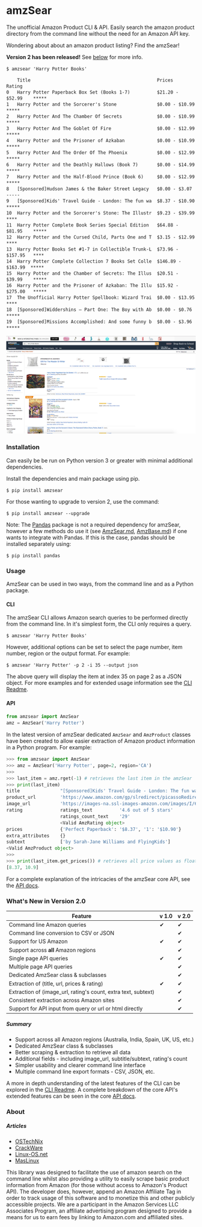 # amzSear

The unofficial Amazon Product CLI & API. Easily search the amazon product directory from the command line without the need for an Amazon API key.

Wondering about about an amazon product listing? Find the amzSear!

__Version 2 has been released!__ See [below](#whats-new) for more info.


```
$ amzsear 'Harry Potter Books'
```


```
    Title                                               Prices             Rating
0   Harry Potter Paperback Box Set (Books 1-7)          $21.20 - $52.99    *****
1   Harry Potter and the Sorcerer's Stone               $0.00 - $10.99     *****
2   Harry Potter And The Chamber Of Secrets             $0.00 - $10.99     *****
3   Harry Potter And The Goblet Of Fire                 $0.00 - $12.99     *****
4   Harry Potter and the Prisoner of Azkaban            $0.00 - $10.99     *****
5   Harry Potter And The Order Of The Phoenix           $0.00 - $12.99     *****
6   Harry Potter and the Deathly Hallows (Book 7)       $0.00 - $14.99     *****
7   Harry Potter and the Half-Blood Prince (Book 6)     $0.00 - $12.99     *****
8   [Sponsored]Hudson James & the Baker Street Legacy   $0.00 - $3.07      -----
9   [Sponsored]Kids' Travel Guide - London: The fun wa  $8.37 - $10.90     *****
10  Harry Potter and the Sorcerer's Stone: The Illustr  $9.23 - $39.99     ****
11  Harry Potter Complete Book Series Special Edition   $64.88 - $81.95    *****
12  Harry Potter and the Cursed Child, Parts One and T  $3.15 - $12.99     ****
13  Harry Potter Books Set #1-7 in Collectible Trunk-L  $73.96 - $157.95   ****
14  Harry Potter Complete Collection 7 Books Set Colle  $146.89 - $163.99  *****
15  Harry Potter and the Chamber of Secrets: The Illus  $20.51 - $39.99    *****
16  Harry Potter and the Prisoner of Azkaban: The Illu  $15.92 - $275.00   *****
17  The Unofficial Harry Potter Spellbook: Wizard Trai  $0.00 - $13.95     ****
18  [Sponsored]Widdershins – Part One: The Boy with Ab  $0.00 - $0.76      *****
19  [Sponsored]Missions Accomplished: And some funny b  $0.00 - $3.96      *****
```

![Amazon Comparison Shot](amazon_screenshot.png)

<a name="installation"></a>
### Installation

Can easily be be run on Python version 3 or greater with minimal additional dependencies.

Install the dependencies and main package using pip.

```
$ pip install amzsear
```

For those wanting to upgrade to version 2, use the command:

```
$ pip install amzsear --upgrade
```

Note: The [Pandas](https://pandas.pydata.org/) package is not a required dependency for amzSear, however a few methods do use it (see [AmzSear.md](docs/core/AmzSear.md#to_dataframe), [AmzBase.md](docs/core/AmzBase.md#to_series)) if one wants to integrate with Pandas. If this is the case, pandas should be installed separately using:
```
$ pip install pandas
```

<a name="usage"></a>
### Usage

AmzSear can be used in two ways, from the command line and as a Python package.

#### CLI
The amzSear CLI allows Amazon search queries to be performed directly from the command line. In it's simplest form, the CLI only requires a query.

```
$ amzsear 'Harry Potter Books'
```

However, additional options can be set to select the page number, item number, region or the output format. For example:

```
$ amzsear 'Harry Potter' -p 2 -i 35 --output json
```

The above query will display the item at index 35 on page 2 as a JSON object. For more examples and for extended usage information see the [CLI Readme](docs/cli/README.md).


#### API

```python
from amzsear import AmzSear
amz = AmzSear('Harry Potter')
```

In the latest version of amzSear dedicated `AmzSear` and `AmzProduct` classes have been created to allow easier extraction of Amazon product information in a Python program. For example:
```python
>>> from amzsear import AmzSear
>>> amz = AmzSear('Harry Potter', page=2, region='CA')
>>> 
>>> last_item = amz.rget(-1) # retrieves the last item in the amzSear
>>> print(last_item)
title               "[Sponsored]Kids' Travel Guide - London: The fun way to discover Lo..."
product_url         'https://www.amazon.com/gp/slredirect/picassoRedirect.html/ref=pa_s...'
image_url           'https://images-na.ssl-images-amazon.com/images/I/61CatLnbhQL._AC_U...'
rating              ratings_text          '4.6 out of 5 stars'
                    ratings_count_text    '29'
                    <Valid AmzRating object>
prices              {'Perfect Paperback': '$8.37', '1': '$10.90'}
extra_attributes    {}
subtext             ['by Sarah-Jane Williams and FlyingKids']
<Valid AmzProduct object>
>>> 
>>> print(last_item.get_prices()) # retrieves all price values as floats
[8.37, 10.9]
```

For a complete explanation of the intricacies of the amzSear core API, see the [API docs](docs/core/).



<a name="whats-new"></a>
### What's New in Version 2.0

| Feature                                                        | v 1.0 | v 2.0 |
|----------------------------------------------------------------|-------|-------|
| Command line Amazon queries                                    | ✔     | ✔     |
| Command line conversion to CSV or JSON                         |       | ✔     |
| Support for US Amazon                                          | ✔     | ✔     |
| Support across __all__ Amazon regions                          |       | ✔     |
| Single page API queries                                        | ✔     | ✔     |
| Multiple page API queries                                      |       | ✔     |
| Dedicated AmzSear class & subclasses                           |       | ✔     |
| Extraction of (title, url, prices & rating)                    | ✔     | ✔     |
| Extraction of (image_url, rating's count, extra text, subtext) |       | ✔     |
| Consistent extraction across Amazon sites                      |       | ✔     |
| Support for API input from query or url or html directly       |       | ✔     |


##### Summary
* Support across all Amazon regions (Australia, India, Spain, UK, US, etc.)
* Dedicated AmzSear class & subclasses
* Better scraping & extraction to retrieve all data
* Additional fields - including image_url, subtitle/subtext, rating's count
* Simpler usability and clearer command line interface
* Multiple command line export formats - CSV, JSON, etc.

A more in depth understanding of the latest features of the CLI can be explored in the [CLI Readme](docs/cli/README.md). A complete breakdown of the core API's extended features can be seen in the core [API docs](docs/core/).

### About

##### Articles

* [OSTechNix](https://www.ostechnix.com/search-amazon-products-command-line/)
* [CrackWare](http://crackware.me/technology/search-amazon-products-from-command-line/)
* [Linux-OS.net](http://linux-os.net/amzsear-busca-productos-en-amazon-desde-la-linea-de-comandos/)
* [MasLinux](http://maslinux.es/buscar-productos-de-amazon-desde-la-linea-de-comandos/)

This library was designed to facilitate the use of amazon search on the command line whilst also providing a utility to easily scrape basic product information from Amazon (for those without access to Amazon's Product API). The developer does, however, append an Amazon Affiliate Tag in order to track usage of this software and to monetize this and other publicly accessible projects. We are a participant in the Amazon Services LLC Associates Program, an affiliate advertising program designed to provide a means for us to earn fees by linking to Amazon.com and affiliated sites.
